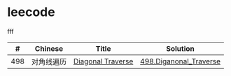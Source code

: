 # leecode


fff

| # | Chinese | Title | Solution |
| ----- | ------ | ------- | ------ |
| 498 | 对角线遍历 | [Diagonal Traverse](https://leetcode-cn.com/problems/diagonal-traverse/) | [498.Diganonal_Traverse](https://github.com/reese0329/leecode/blob/master/498_Diagonal_Traverse.py)|

